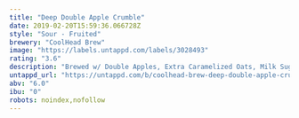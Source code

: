 ```yaml
---
title: "Deep Double Apple Crumble"
date: 2019-02-20T15:59:36.066728Z
style: "Sour - Fruited"
brewery: "CoolHead Brew"
image: "https://labels.untappd.com/labels/3028493"
rating: "3.6"
description: "Brewed w/ Double Apples, Extra Caramelized Oats, Milk Sugar & Cinnamon"
untappd_url: "https://untappd.com/b/coolhead-brew-deep-double-apple-crumble/3028493"
abv: "6.0"
ibu: "0"
robots: noindex,nofollow
---
```

